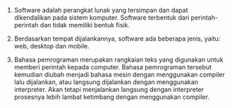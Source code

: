 1. Software adalah perangkat lunak yang tersimpan dan dapat dikendalikan pada sistem komputer. Software terbentuk dari perintah-perintah dan tidak memiliki bentuk fisik.

2. Berdasarkan tempat dijalankannya, software ada beberapa jenis, yaitu: web, desktop dan mobile.

3. Bahasa pemrograman merupakan rangkaian teks yang digunakan untuk memberi perintah kepada computer. Bahasa pemrograman tersebut kemudian diubah menjadi bahasa mesin dengan menggunakan compiler lalu dijalankan, atau langsung dijalankan dengan menggunakan interpreter. Akan tetapi menjalankan langsung dengan interpreter prosesnya lebih lambat ketimbang dengan menggunakan compiler.